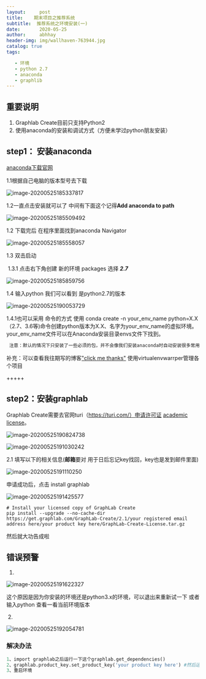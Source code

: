 ```yaml
---
layout:     post
title:    期末项目之推荐系统
subtitle:  推荐系统之环境安装(一)
date:       2020-05-25
author:     abhhay
header-img: img/wallhaven-763944.jpg
catalog: true
tags:

   - 环境
   - python 2.7
   - anaconda
   - graphlib
---
```

## 重要说明

1. Graphlab Create目前只支持Python2
2. 使用anaconda的安装和调试方式（方便未学过python朋友安装）



## step1： 安装anaconda



[anaconda下载官网]('https://www.anaconda.com/products/individual')

1.1根据自己电脑的版本型号去下载

![image-20200525185337817](/img/recommender/image-20200525185337817.png)

1.2一直点击安装就可以了 中间有下面这个记得**Add anaconda to path**

![image-20200525185509492](/img/recommender/image-20200525185509492.png)

1.2 下载完后 在程序里面找到anaconda Navigator

![image-20200525185558057](/img/recommender/image-20200525185558057.png)

1.3 双击启动

​		1.3.1 点击右下角创建 新的环境 packages 选择 ***2.7***



![image-20200525185859756](/imgrecommender/image-20200525185859756.png)

1.4 输入python 我们可以看到 是python2.7的版本

![image-20200525190053729](/img/recommender/image-20200525190053729.png)

1.4.1也可以采用 命令的方式 使用 conda create -n your_env_name python=X.X（2.7、3.6等)命令创建python版本为X.X、名字为your_env_name的虚拟环境。your_env_name文件可以在Anaconda安装目录envs文件下找到。

```python
 注意：默认的情况下只安装了一些必须的包，并不会像我们安装anaconda时自动安装很多常用的包。要实现上面的功能，则须在末尾加上‘anaconda’，完整命令是：conda create -n your_env_name python=X.X anaconda
```

补充：可以查看我往期写的博客["click me thanks"](https://abbhay.github.io/2019/01/12/%E4%B9%A6%E8%AF%84%E7%BD%91(%E4%B8%80)/) 使用virtualenvwarrper管理各个项目

+++++



## step2：安装**graphlab**



Graphlab Create需要去官网turi（https://turi.com/）申请许可证 [academic license](https://turi.com/download/academic.html)。

![image-20200525190824738](/img/recommender/image-20200525190824738.png)

![image-20200525191030242](/img/recommender/image-20200525191030242.png)

2.1 填写以下的相关信息(**邮箱**要对 用于日后忘记key找回，key也是发到邮件里面)

![image-20200525191110250](recommender/image-20200525191110250.png)



申请成功后，点击 install graphlab

![image-20200525191425577](/img/recommender/image-20200525191425577.png)

```
# Install your licensed copy of GraphLab Create
pip install --upgrade --no-cache-dir https://get.graphlab.com/GraphLab-Create/2.1/your registered email address here/your product key here/GraphLab-Create-License.tar.gz
```

然后就大功告成啦

## 错误预警

1. 

![image-20200525191622327](/img/recommender/image-20200525191622327.png)

这个原因是因为你安装的环境还是python3.x的环境，可以退出来重新试一下 或者输入python 查看一看当前环境版本

​	2.

![image-20200525192054781](/img/recommender/image-20200525192054781.png)

### 解决办法

```python
1、import graphlab之后运行一下这个graphlab.get_dependencies()
2、graphlab.product_key.set_product_key('your product key here') #然后运行这个输入你的key/
3、重启环境
```

